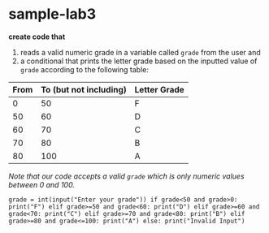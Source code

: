 # sample-lab3

**create code that** 
1. reads a valid numeric grade in a variable called `grade` from the user and 
2. a conditional that prints the letter grade based on the inputted value of `grade` according to the following table:

| From | To (but not including) | Letter Grade |
| ---- | ---- | ---- |
|  0   |  50  |   F  |
|  50  |  60  |   D  |
|  60  |  70  |   C  |
|  70  |  80  |   B  |
|  80  |  100 |   A  |

*Note that our code accepts a valid `grade` which is only numeric values between 0 and 100.*

`
grade = int(input("Enter your grade"))
if grade<50 and grade>0:
print("F")
elif grade>=50 and grade<60:
print("D")
elif grade>=60 and grade<70:
print("C")
elif grade>=70 and grade<80:
print("B")
elif grade>=80 and grade<=100:
print("A")
else:
print("Invalid Input")
`

